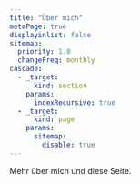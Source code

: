 ```yaml
---
title: "Über mich"
metaPage: true
displayinlist: false
sitemap:
  priority: 1.0
  changeFreq: monthly
cascade:
  - _target:
      kind: section
    params:
      indexRecursive: true
  - _target:
      kind: page
    params:
      sitemap:
        disable: true
---
```


Mehr über mich und diese Seite.

